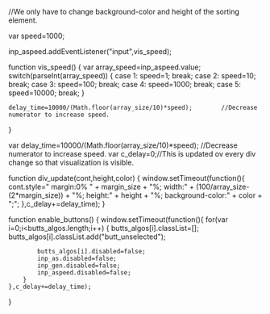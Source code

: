 //We only have to change background-color and height of the sorting
element.

var speed=1000;

inp\_aspeed.addEventListener("input",vis\_speed);

function vis\_speed() { var array\_speed=inp\_aspeed.value;
switch(parseInt(array\_speed)) { case 1: speed=1; break; case 2:
speed=10; break; case 3: speed=100; break; case 4: speed=1000; break;
case 5: speed=10000; break; }

    delay_time=10000/(Math.floor(array_size/10)*speed);        //Decrease numerator to increase speed.

}

var delay\_time=10000/(Math.floor(array\_size/10)\*speed); //Decrease
numerator to increase speed. var c\_delay=0;//This is updated ov every
div change so that visualization is visible.

function div\_update(cont,height,color) { window.setTimeout(function(){
cont.style=\" margin:0% \" + margin\_size + "%; width:" +
(100/array\_size-(2\*margin\_size)) + "%; height:" + height + "%;
background-color:" + color + ";"; },c\_delay+=delay\_time); }

function enable\_buttons() { window.setTimeout(function(){ for(var
i=0;i\<butts\_algos.length;i++) { butts\_algos\[i\].classList=\[\];
butts\_algos\[i\].classList.add("butt\_unselected");

            butts_algos[i].disabled=false;
            inp_as.disabled=false;
            inp_gen.disabled=false;
            inp_aspeed.disabled=false;
        }
    },c_delay+=delay_time);

}
